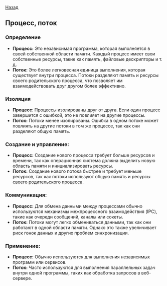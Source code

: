[Назад](../README.md)
## Процесс, поток
### Определение
- **Процесс:** Это независимая программа, которая выполняется в своей собственной области памяти. Каждый процесс имеет свои собственные ресурсы, такие как память, файловые дескрипторы и т. д.
- **Поток:** Это более легковесная единица выполнения, которая существует внутри процесса. Потоки разделяют память и ресурсы своего родительского процесса, что позволяет им взаимодействовать друг другом более эффективно.
### Изоляция
- **Процесс**: Процессы изолированы друг от друга. Если один процесс завершится с ошибкой, это не повлияет на другие процессы.
- **Поток:** Потоки менее изолированы. Ошибка в одном потоке может повлиять на другие потоки в том же процессе, так как они разделяют общую память.
### Создание и управление:
- **Процесс:** Создание нового процесса требует больше ресурсов и времени, так как операционная система должна выделить новую область памяти и инициализировать ресурсы.
- **Поток:** Создание нового потока быстрее и требует меньше ресурсов, так как потоки используют общую память и ресурсы своего родительского процесса.
### Коммуникация:
- **Процесс:** Для обмена данными между процессами обычно используются механизмы межпроцессного взаимодействия (IPC), такие как очереди сообщений, каналы или сокеты.
- **Поток:** Потоки могут легко обмениваться данными, так как они работают в одной области памяти. Однако это также увеличивает риск гонок данных и других проблем синхронизации.
### Применение:
- **Процесс:** Обычно используются для выполнения независимых программ или сервисов.
- **Поток:** Часто используются для выполнения параллельных задач внутри одной программы, таких как обработка запросов в веб-сервере.